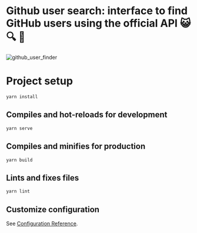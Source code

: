 # Github user search: interface to find GitHub users using the official API 😺 🔍 👤

![github_user_finder](https://github.com/user-attachments/assets/a2a63d7b-f03c-4e65-842f-8ed7daffdacf)

# Project setup
```
yarn install
```

## Compiles and hot-reloads for development
```
yarn serve
```

## Compiles and minifies for production
```
yarn build
```

## Lints and fixes files
```
yarn lint
```

## Customize configuration
See [Configuration Reference](https://cli.vuejs.org/config/).
